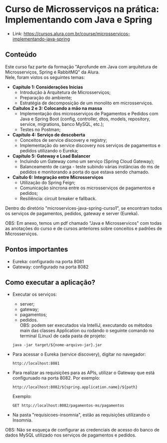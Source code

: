 # Curso de Microsserviços na prática: Implementando com Java e Spring

- Link: https://cursos.alura.com.br/course/microsservicos-implementando-java-spring

## Conteúdo
Este curso faz parte da formação "Aprofunde em Java com arquitetura de Microsserviços, Spring e RabbitMQ" da Alura.   
Nele, foram vistos os seguintes temas:

- **Capítulo 1: Considerações Inicias**
  - Introdução à Arquitetura de Microsserviços;
  - Preparação do ambiente;
  - Estratégia de decomposição de um monolito em microsserviços.
- **Caítulos 2 e 3: Colocando a mão na massa**
  - Implementação dos microsserviços de Pagamentos e Pedidos com Java e Spring Boot (config, controller, dtos, models, repository, service, migrations, banco MySQL, etc.);
  - Testes no Postman;
- **Capítulo 4: Serviço de descoberta**
  - Conceitos de service discovery e registry;
  - Implementação do service discovery nos serviços de pagamentos e pedidos utilizando o Eureka;
- **Capítulo 5: Gateway e Load Balancer**
  - Incluindo um Gateway como um serviço (Spring Cloud Gateway);
  - Balanceamento de carga - teste subindo várias instâncias do ms de pedidos e monitorando a porta do que estava sendo chamado.
- **Caítulo 6: Integração entre Microsserviços**
  - Utilização do Spring Feign;
  - Comunicação síncrona entre os microsserviços de pagamentos e pedidos;
  - Resiliência: circuit breaker e fallback.

Dentro do diretório "microservices-java-spring-curso1", se encontram todos os serviços de pagamentos, pedidos, gateway e server (Eureka).

OBS: Em anexo, temos um pdf chamado "Java e Microsservicos" com todas as anotações do curso e de cursos anteriores sobre conceitos e padrões de Microsserviços.

## Pontos importantes

- Eureka: configurado na porta 8081
- Gateway: configurado na porta 8082

## Como executar a aplicação?

- Executar os serviços:
  - server;
  - gateway;
  - pagamentos;
  - pedidos.   
  OBS: podem ser executados via IntelliJ, executando os métodos main das classes Application ou rodando o seguinte comando no terminal (Linux) de cada pasta de projeto:
  ```
  java -jar target/${nome-arquivo-jar}.jar
  ```
- Para acessar o Eureka (service discovery), digitar no navegador: 
  ```
  http://localhost:8081
  ```
- Para realizar as requisições para as APIs, utilizar o Gateway que está configuruado na porta 8082. Por exemplo: 
  ```
  http://localhost:8082/${spring.application.name}/${path}
  ```
  Exemplo:
  ```
  GET http://localhost:8082/pagamentos-ms/pagamentos
  ```

- Na pasta "requisicoes-insomnia", estão as requisições utilizando o Insomnia.

OBS: Não se esqueça de configurar as credenciais de acesso do banco de dados MySQL utilizado nos serviços de pagamentos e pedidos.